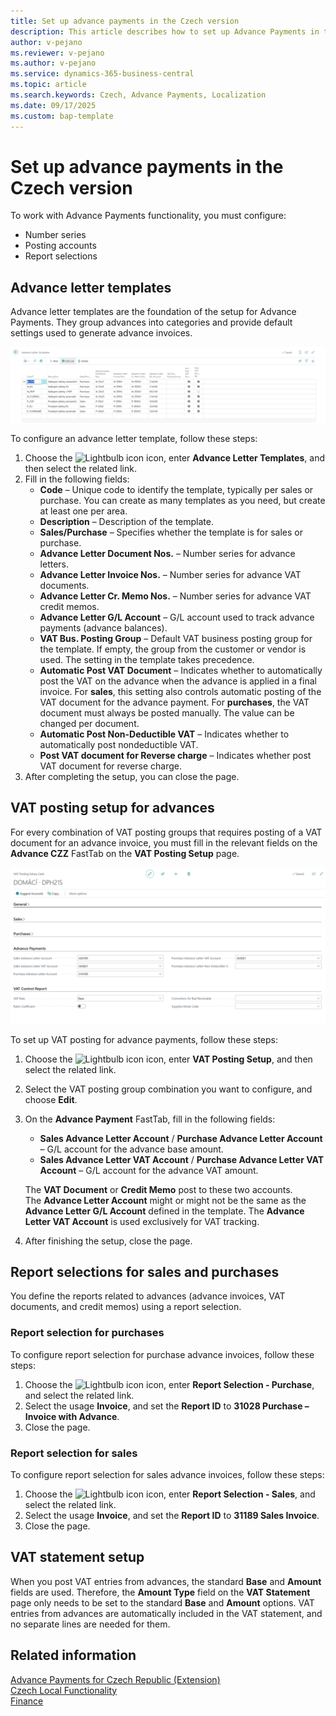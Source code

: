 ```yaml
---
title: Set up advance payments in the Czech version  
description: This article describes how to set up Advance Payments in the Czech version.  
author: v-pejano
ms.reviewer: v-pejano  
ms.author: v-pejano  
ms.service: dynamics-365-business-central  
ms.topic: article  
ms.search.keywords: Czech, Advance Payments, Localization  
ms.date: 09/17/2025  
ms.custom: bap-template
---
```


# Set up advance payments in the Czech version

To work with Advance Payments functionality, you must configure:

- Number series
- Posting accounts
- Report selections

## Advance letter templates

Advance letter templates are the foundation of the setup for Advance Payments. They group advances into categories and provide default settings used to generate advance invoices.

![Advance Letter Templates](Media/adv-payments-setup-templates.png)

To configure an advance letter template, follow these steps:

1. Choose the ![Lightbulb icon](../../media/ui-search/search_small.png "Tell me what you want to do") icon, enter **Advance Letter Templates**, and then select the related link.
2. Fill in the following fields:
    - **Code** – Unique code to identify the template, typically per sales or purchase. You can create as many templates as you need, but create at least one per area.
    - **Description** – Description of the template.
    - **Sales/Purchase** – Specifies whether the template is for sales or purchase.
    - **Advance Letter Document Nos.** – Number series for advance letters.
    - **Advance Letter Invoice Nos.** – Number series for advance VAT documents.
    - **Advance Letter Cr. Memo Nos.** – Number series for advance VAT credit memos.
    - **Advance Letter G/L Account** – G/L account used to track advance payments (advance balances).
    - **VAT Bus. Posting Group** – Default VAT business posting group for the template. If empty, the group from the customer or vendor is used. The setting in the template takes precedence.
    - **Automatic Post VAT Document** – Indicates whether to automatically post the VAT on the advance when the advance is applied in a final invoice. For **sales**, this setting also controls automatic posting of the VAT document for the advance payment. For **purchases**, the VAT document must always be posted manually. The value can be changed per document.
    - **Automatic Post Non-Deductible VAT** – Indicates whether to automatically post nondeductible VAT.
    - **Post VAT document for Reverse charge** – Indicates whether post VAT document for reverse charge.
3. After completing the setup, you can close the page.

## VAT posting setup for advances

For every combination of VAT posting groups that requires posting of a VAT document for an advance invoice, you must fill in the relevant fields on the **Advance CZZ** FastTab on the **VAT Posting Setup** page.

![VAT Posting Setup](Media/adv-payments-setup-vat.png)

To set up VAT posting for advance payments, follow these steps:

1. Choose the ![Lightbulb icon](../../media/ui-search/search_small.png "Tell me what you want to do") icon, enter **VAT Posting Setup**, and then select the related link.
2. Select the VAT posting group combination you want to configure, and choose **Edit**.
3. On the **Advance Payment** FastTab, fill in the following fields:
    - **Sales Advance Letter Account** / **Purchase Advance Letter Account** – G/L account for the advance base amount.
    - **Sales Advance Letter VAT Account** / **Purchase Advance Letter VAT Account** – G/L account for the advance VAT amount.

    The **VAT Document** or **Credit Memo** post to these two accounts.  
    The **Advance Letter Account** might or might not be the same as the **Advance Letter G/L Account** defined in the template. The **Advance Letter VAT Account** is used exclusively for VAT tracking.
4. After finishing the setup, close the page.

## Report selections for sales and purchases

You define the reports related to advances (advance invoices, VAT documents, and credit memos) using a report selection.

### Report selection for purchases

To configure report selection for purchase advance invoices, follow these steps:

1. Choose the ![Lightbulb icon](../../media/ui-search/search_small.png "Tell me what you want to do") icon, enter **Report Selection - Purchase**, and select the related link.
2. Select the usage **Invoice**, and set the **Report ID** to **31028 Purchase – Invoice with Advance**.
3. Close the page.

### Report selection for sales

To configure report selection for sales advance invoices, follow these steps:

1. Choose the ![Lightbulb icon](../../media/ui-search/search_small.png "Tell me what you want to do") icon, enter **Report Selection - Sales**, and select the related link.
2. Select the usage **Invoice**, and set the **Report ID** to **31189 Sales Invoice**.
3. Close the page.

## VAT statement setup

When you post VAT entries from advances, the standard **Base** and **Amount** fields are used. Therefore, the **Amount Type** field on the **VAT Statement** page only needs to be set to the standard **Base** and **Amount** options. VAT entries from advances are automatically included in the VAT statement, and no separate lines are needed for them.

## Related information

[Advance Payments for Czech Republic (Extension)](ui-extensions-advance-payments-localization-cz.md)  
[Czech Local Functionality](czech-local-functionality.md)  
[Finance](../../finance.md)
